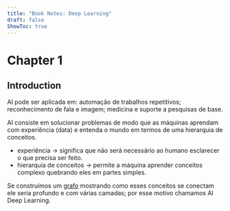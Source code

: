 ```yaml
---
title: "Book Notes: Deep Learning"
draft: false
ShowToc: true
---
```


# Chapter 1

## Introduction

AI pode ser aplicada em: automação de trabalhos repetitivos; reconhecimento de fala e imagem; medicina e suporte a pesquisas de base.

AI consiste em solucionar problemas de modo que as máquinas aprendam com experiência (data) e entenda o mundo em termos de uma hierarquia de conceitos.

- experiência → significa que não será necessário ao humano esclarecer o que precisa ser feito.
- hierarquia de conceitos → permite a máquina aprender conceitos complexo quebrando eles em partes simples.

Se construímos um [grafo](https://en.wikipedia.org/wiki/Graph_(discrete_mathematics)) mostrando como esses conceitos se conectam ele seria profundo e com várias camadas; por esse motivo chamamos AI Deep Learning.
